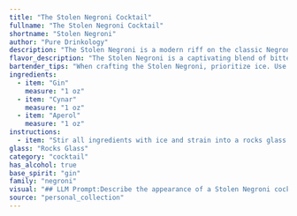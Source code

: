 ```yaml
---
title: "The Stolen Negroni Cocktail"
fullname: "The Stolen Negroni Cocktail"
shortname: "Stolen Negroni"
author: "Pure Drinkology"
description: "The Stolen Negroni is a modern riff on the classic Negroni, drawing from the bitter-sweet Italian Negroni family. It swaps Campari for Cynar and Aperol, creating a unique flavor profile that blends the herbal bitterness of Cynar with the bright orange notes of Aperol. "
flavor_description: "The Stolen Negroni is a captivating blend of bitter and sweet, with a complex and nuanced flavor profile. The gin provides a crisp, juniper-forward base, while the Cynar contributes a distinct artichoke and coffee bitterness. Aperol offers a bright, orangey sweetness that balances the bitterness beautifully. The result is a sophisticated and refreshing cocktail with a lingering, slightly herbal finish. "
bartender_tips: "When crafting the Stolen Negroni, prioritize ice. Use large cubes or a sphere for slow melting and dilution. Ensure equal parts of Gin, Cynar, and Aperol for a balanced bitter-sweet profile. Stir gently to chill and blend flavors, avoiding over-dilution. Garnish with an orange peel, expressing its oils over the drink. "
ingredients:
  - item: "Gin"
    measure: "1 oz"
  - item: "Cynar"
    measure: "1 oz"
  - item: "Aperol"
    measure: "1 oz"
instructions:
  - item: "Stir all ingredients with ice and strain into a rocks glass."
glass: "Rocks Glass"
category: "cocktail"
has_alcohol: true
base_spirit: "gin"
family: "negroni"
visual: "## LLM Prompt:Describe the appearance of a Stolen Negroni cocktail made with Gin, Cynar, and Aperol.  Focus on the color, clarity, and any visual details like ice or garnishes.  Be sure to convey the overall aesthetic of the drink, including whether it's inviting or intriguing. **Bonus:** If possible, compare the visual aspects of a Stolen Negroni to a classic Negroni. "
source: "personal_collection"
---
```


